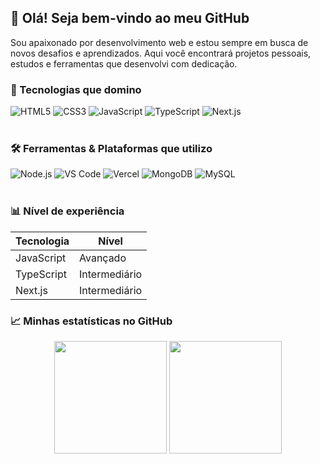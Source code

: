 

## 👋 Olá! Seja bem-vindo ao meu GitHub

Sou apaixonado por desenvolvimento web e estou sempre em busca de novos desafios e aprendizados. Aqui você encontrará projetos pessoais, estudos e ferramentas que desenvolvi com dedicação.

### 🚀 Tecnologias que domino

<div style="display: inline_block">
  <img alt="HTML5" src="https://img.shields.io/badge/HTML5-E34F26?style=for-the-badge&logo=html5&logoColor=white" />
  <img alt="CSS3" src="https://img.shields.io/badge/CSS3-1572B6?style=for-the-badge&logo=css3&logoColor=white" />
  <img alt="JavaScript" src="https://img.shields.io/badge/JavaScript-F7DF1E?style=for-the-badge&logo=javascript&logoColor=black" />
  <img alt="TypeScript" src="https://img.shields.io/badge/TypeScript-007ACC?style=for-the-badge&logo=typescript&logoColor=white" />
  <img alt="Next.js" src="https://img.shields.io/badge/Next.js-000000?style=for-the-badge&logo=next.js&logoColor=white" />
</div><br/>

### 🛠️ Ferramentas & Plataformas que utilizo

<div style="display: inline_block">
  <img alt="Node.js" src="https://img.shields.io/badge/Node.js-43853D?style=for-the-badge&logo=node.js&logoColor=white" />
  <img alt="VS Code" src="https://img.shields.io/badge/VS_Code-0078D4?style=for-the-badge&logo=visual%20studio%20code&logoColor=white" />
  <img alt="Vercel" src="https://img.shields.io/badge/Vercel-000000?style=for-the-badge&logo=vercel&logoColor=white" />
  <img alt="MongoDB" src="https://img.shields.io/badge/MongoDB-4EA94B?style=for-the-badge&logo=mongodb&logoColor=white" />
  <img alt="MySQL" src="https://img.shields.io/badge/MySQL-005C84?style=for-the-badge&logo=mysql&logoColor=white" />
</div><br/>

### 📊 Nível de experiência

| Tecnologia | Nível         |
| ---------- | ------------- |
| JavaScript | Avançado      |
| TypeScript | Intermediário |
| Next.js    | Intermediário |

### 📈 Minhas estatísticas no GitHub

<div align="center">
  <img height="180em" src="https://github-readme-stats.vercel.app/api?username=**SEU_USERNAME**&show_icons=true&theme=dark&include_all_commits=true&count_private=true"/>
  <img height="180em" src="https://github-readme-stats.vercel.app/api/top-langs/?username=**091x1st**&layout=compact&langs_count=7&theme=dark"/>
</div>

